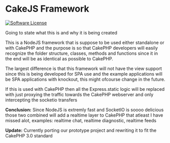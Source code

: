 # CakeJS Framework

[![Software License](https://img.shields.io/badge/license-MIT-brightgreen.svg?style=flat-square)](LICENSE.txt)

Going to state what this is and why it is being created

This is a NodeJS framework that is suppose to be used either standalone or with CakePHP and the purpose is so that CakePHP developers will easily recognize the folder structure, classes, methods and functions since it in the end will be as identical as possible to CakePHP.

The largest difference is that this framework will not have the view support since this is being developed for SPA use and the example applications will be SPA applications with knockout, this might ofcourse change in the future.

If this is used with CakePHP then all the Express.static logic will be replaced with just proxying the traffic towards the CakePHP webserver and only intercepting the socketio transfers

<b>Conclusion:</b>
Since NodeJS is extremly fast and SocketIO is soooo delicious those two combined will add a realtime layer to CakePHP that atleast I have missed alot, examples: realtime chat, realtime diagnostic, realtime feeds

<b>Update:</b>
Currently porting our prototype project and rewriting it to fit the CakePHP 3.0 standard
